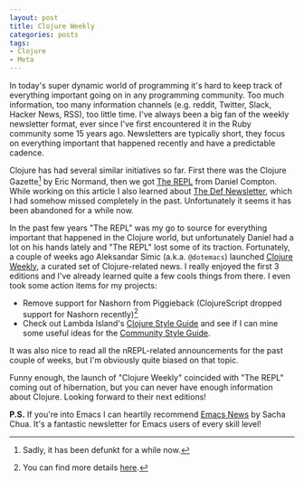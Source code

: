 ```yaml
---
layout: post
title: Clojure Weekly
categories: posts
tags:
- Clojure
- Meta
---
```


In today's super dynamic world of programming it's hard to keep track of everything
important going on in any programming community. Too much information,
too many information channels (e.g. reddit, Twitter, Slack, Hacker News, RSS), too little time.
I've always been a big fan of the weekly newsletter format, ever since I've first
encountered it in the Ruby community some 15 years ago. Newsletters are typically short,
they focus on everything important that happened recently and have a predictable cadence.

Clojure has had several similar initiatives so far. First there was the Clojure Gazette[^1] by Eric Normand,
then we got [The REPL](https://www.therepl.net/newsletters/) from Daniel Compton. While working on this
article I also learned about [The Def Newsletter](http://defnewsletter.com), which I had somehow missed completely
in the past. Unfortunately it seems it has been abandoned for a while now.

In the past few years
"The REPL" was my go to source for everything important that happened in the Clojure world, but unfortunately
Daniel had a lot on his hands lately and "The REPL" lost some of its traction.
Fortunately, a couple of weeks ago Aleksandar Simic (a.k.a. `@dotemacs`)
launched [Clojure
Weekly](https://mailchi.mp/4c649031c3a6/clojure-weekly-issue-4780441?e=95fbd2dda2),
a curated set of Clojure-related news. I really enjoyed the first 3
editions and I've already learned quite a few cools things from there. I even
took some action items for my projects:

* Remove support for Nashorn from Piggieback (ClojureScript dropped support for Nashorn recently)[^2]
* Check out Lambda Island's [Clojure Style Guide](https://nextjournal.com/lambdaisland/clojure-style-guide) and see if I can mine some useful ideas for the [Community Style Guide](https://guide.clojure.style/).

It was also nice to read all the nREPL-related announcements for the past couple of weeks, but I'm
obviously quite biased on that topic.

Funny enough, the launch of "Clojure Weekly" coincided with "The REPL" coming out of hibernation,
but you can never have enough information about Clojure. Looking forward to their next editions!

**P.S.** If you're into Emacs I can heartily recommend [Emacs News](https://sachachua.com/blog/category/geek/emacs/emacs-news/) by
Sacha Chua. It's a fantastic newsletter for Emacs users of every skill level!

[^1]: Sadly, it has been defunkt for a while now.
[^2]: You can find more details [here](https://clojurians-log.clojureverse.org/cljs-dev/2020-03-20).
